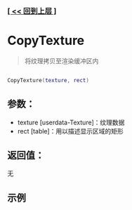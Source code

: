 ### [[ << 回到上层 ]](README.md)

# CopyTexture

> 将纹理拷贝至渲染缓冲区内

```lua

CopyTexture(texture, rect)

```

## 参数：

+ texture [userdata-Texture]：纹理数据
+ rect [table]：用以描述显示区域的矩形

## 返回值：

无

## 示例

```lua

```